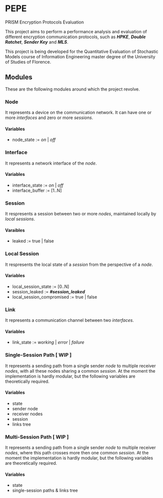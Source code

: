 # PEPE

PRISM Encryption Protocols Evaluation

This project aims to perform a performance analysis and evaluation of different encryption communication protocols, such as ***HPKE***, ***Double Ratchet***, ***Sender Key*** and ***MLS***.

This project is being developed for the Quantitative Evaluation of Stochastic Models course of Information Engineering master degree of the University of Studies of Florence.

## Modules

These are the following modules around which the project revolve.

### Node

It represents a device on the communication network. It can have one or more *interfaces* and zero or more *sessions*.

#### Variables

- node_state := *on* | *off*

### Interface

It represents a network interface of the *node*.

#### Variables

- interface_state := *on* | *off*
- interface_buffer := [1..N]

### Session

It respresents a session between two or more *nodes*, maintained locally by *local sessions*.

#### Varaibles

- leaked := true | false

### Local Session

It respresents the local state of a *session* from the perspective of a *node*.

#### Variables

- local_session_state := [0..N]
- session_leaked := ***#session_leaked***
- local_session_compromised := true | false

### Link

It represents a communication channel between two *interfaces*.

#### Variables

- link_state := *working* | *error* | *failure*

### Single-Session Path [ WIP ]

It represents a sending path from a single sender *node* to multiple receiver *nodes*, with all these nodes sharing a common *session*. At the moment the implementation is hardly modular, but the following variables are theoretically required.

#### Variables

- state
- sender node
- receiver nodes
- session
- links tree

### Multi-Session Path [ WIP ]

It represents a sending path from a single sender *node* to multiple receiver *nodes*, where this path crosses more then one common *session*. At the moment the implementation is hardly modular, but the following variables are theoretically required.

#### Variables

- state
- single-session paths & links tree

